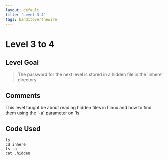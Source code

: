 ```yaml
---
layout: default
title: "Level 3-4"
tags: banditoverthewire
---
```


# Level 3 to 4

## Level Goal
> The password for the next level is stored in a hidden file in the 'inhere' directory.

## Comments
This level taught be about reading hidden files in Linux and how to find them using the '-a' parameter on 'ls'

Code Used
------
```shell
ls
cd inhere
ls -a
cat .hidden
```
